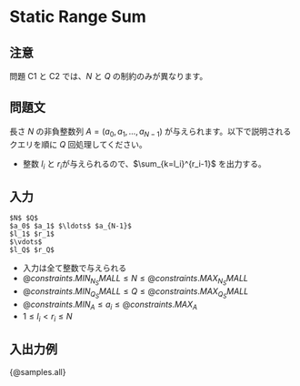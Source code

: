 # Static Range Sum

## 注意

問題 C1 と C2 では、$N$ と $Q$ の制約のみが異なります。

## 問題文

長さ $N$ の非負整数列 $A = (a_0, a_1, \ldots, a_{N-1})$ が与えられます。以下で説明されるクエリを順に $Q$ 回処理してください。

- 整数 $l_i$​ と $r_i$​ が与えられるので、$\sum_{k=l_i}^{r_i-1}$​ を出力する。

## 入力

```
$N$ $Q$
$a_0$​ $a_1$​ $\ldots$ $a_{N-1}$​
$l_1$​ $r_1$​
$\vdots$
$l_Q$​ $r_Q$​
```

- 入力は全て整数で与えられる
- ${@constraints.MIN_N_SMALL} \leq N \leq {@constraints.MAX_N_SMALL}$
- ${@constraints.MIN_Q_SMALL} \leq Q \leq {@constraints.MAX_Q_SMALL}$
- ${@constraints.MIN_A} \leq a_i \leq {@constraints.MAX_A}$
- $1 \leq l_i < r_i \leq N$

## 入出力例

{@samples.all}
